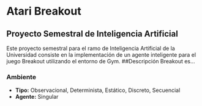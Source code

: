 # Atari Breakout

## Proyecto Semestral de Inteligencia Artificial
Este proyecto semestral para el ramo de Inteligencia Artificial de la Universidad consiste en la implementación de un agente inteligente para el juego Breakout utilizando el entorno de Gym.
##Descripción
Breakout es...

### Ambiente
- **Tipo:** Observacional, Determinista, Estático, Discreto, Secuencial
- **Agente:** Singular





